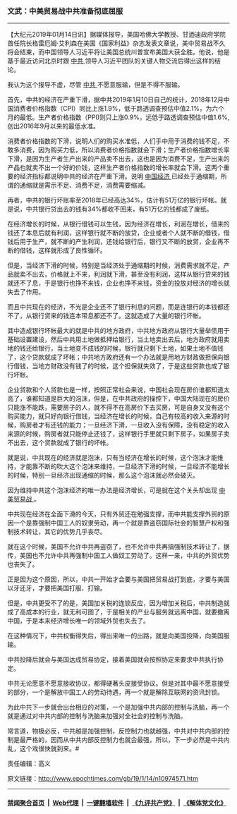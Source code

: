 ### 文武：中美贸易战中共准备彻底屈服
------------------------

<p>
 【大纪元2019年01月14日讯】据媒体报导，美国哈佛大学教授、甘迺迪政府学院首任院长格雷厄姆‧艾利森在美国《国家利益》杂志发表文章说，美中贸易战不久将会结束，而中国领导人习近平将让美国总统川普宣布美国大获全胜。他说，他是基于最近访问北京时跟
 <a href="http://www.epochtimes.com/gb/tag/%E4%B8%AD%E5%85%B1.html">
  中共
 </a>
 领导人习近平团队的关键人物交流后得出这样的结论。
</p>
<p>
 我认为这个报导不虚，尽管
 <a href="http://www.epochtimes.com/gb/tag/%E4%B8%AD%E5%85%B1.html">
  中共
 </a>
 不愿意服输，但是不得不服输。
</p>
<p>
 首先，中共的经济在严重下滑，据中共2019年1月10日自己的统计，2018年12月中国消费者价格指数（CPI）同比上涨1.9%，低于路透调查预估中值2.1%，为六个月的最低。生产者价格指数（PPI)则只上涨0.9%，远低于路透调查预估中值1.6%,创出2016年9月以来的最低水准。
</p>
<p>
 消费者价格指数的下滑，说明人们的购买水准低，人们手中用于消费的钱不足，不敢多消费，因为购买力低，所以消费者价格指数就会下滑；生产者价格指数增长率下滑，是因为生产者生产出来的产品卖不出去，这也是因为消费不足，生产出来的产品也就卖不出一个好的价钱，这样生产者价格指数的增长率就会下滑。这两个重要的经济指标都说明中共的经济在严重下滑。说明
 <a href="http://www.epochtimes.com/gb/tag/%E4%B8%AD%E5%9B%BD%E7%BB%8F%E6%B5%8E.html">
  中国经济
 </a>
 已经处于通缩期，所谓的通缩就是需示不足、消费不足，消费需要缩减。
</p>
<p>
 再者，中共的银行坏账率至2018年已经高达34%，估计有51万亿的银行坏帐。就是说，中共银行贷出去的钱有34%都收不回来，有51万亿的钱都成了废纸。
</p>
<p>
 在经济增长的时候，从银行借钱可以生钱，因为经济在增长，利润在增长，借来的钱还了本息后就有利润，这样银行就不断的放贷，企业或者个人就不断的借钱，借钱后用于生产，就不断的产生利润，还钱给银行后，银行又不断的放贷，企业再不断的借钱，这样就形成了良性循环。
</p>
<p>
 但是，当经济下滑的时候，特别是当经济处于通缩期的时候，消费需求就不足，产品就卖不出去，价格就上不来，利润就下滑，甚至没有利润，这样从银行贷来的钱就还不了息，于是银行也挣不来钱，企业也挣不来钱，资金的投放对经济的增长就失去了作用。
</p>
<p>
 而且中共现在的经济，不光是企业还不了银行利息的问题，而是连银行的本钱都还不了，从银行贷来的钱连本带息都还不了。这就造成了大量的银行坏帐。
</p>
<p>
 其中造成银行坏帐最大的就是中共的地方政府，中共地方政府从银行大量举债用于基础设置建设，然后中共用土地做抵押给银行，当土地卖出去后，地方政府就用卖地的钱还给银行，当土地变不成钱的时候，银行就只剩下土地，如果土地不值钱了，这个贷款就成了坏帐；中共地方政府还有一个办法就是用地方财政做担保向银行借钱，当地方财政没有钱了的时候，这个担保就失效了，于是这些贷款也成了银行坏帐。
</p>
<p>
 企业贷款和个人贷款也是一样，按照正常社会来说，中国社会现在房价谁都知道太高了，谁都知道是巨大的泡沫，但是，在中共政府的操控下，中国大陆现在的房价只能涨不能跌，需要房子的人，就不得不在高房价下去买房，可是自身又没有这个购买能力，就只好向银行借钱，当经济在增长的时候，自己有较高的收入来源的时候，购房者才有还钱的能力；一旦经济下滑，一旦收入没有保障，没有稳定的收入来源的时候，购房者就只能停止还钱了，这样银行手里就只剩下房子，如果房子卖不出去，这个贷款就成了银行的坏帐。
</p>
<p>
 就是说，中共现在的经济就是泡沫，只有当经济在增长的时候，这个泡沫才能维持，才能靠不断的吹大这个泡沫来维持，一旦经济下滑的时候，一旦经济不能增长的时候，特别一旦经济出现通缩的时候，那么这个泡沫就必然会破灭。
</p>
<p>
 因为维持中共这个泡沫经济的唯一办法是经济增长，可是就在这个关头却出现
 <a href="http://www.epochtimes.com/gb/tag/%E4%B8%AD%E7%BE%8E%E8%B4%B8%E6%98%93%E6%88%98.html">
  中美贸易战
 </a>
 。
</p>
<p>
 中共现在经济在全面下滑的今天，只有外贸还在勉强支撑，而中共能支撑外贸的原因一个是靠强制中国工人的奴隶劳动，再一个就是靠盗窃国际社会的智慧产权和强制技术转让，其它的优势几乎丧尽。
</p>
<p>
 就在这个时候，美国不允许中共再盗窃了，也不允许中共再搞强制技术转让了，据传，美国也不允许中共再强制中国工人做奴工劳动了。这样一来，中共的外贸优势也丧失了。
</p>
<p>
 正是因为这个原因，所以，中共一开始才会要与美国把贸易战打到底，才要与美国以牙还牙，才要把美国打服、打输。
</p>
<p>
 但是，中共更受不了的是，美国加关税的连锁反应，因为增加关税后，中共制造就成了高成本的行业，就无利可图了，于是相关的产业与服务就远离中国，就要撤离中国，于是本来经济增长唯一的领域外贸也失去了。
</p>
<p>
 在这种情况下，中共权衡得失后，得出来唯一的出路，就是向美国投降，向美国服输。
</p>
<p>
 中共投降后就会与美国达成贸易协定，接着美国就会按照协定来要求中共执行协定。
</p>
<p>
 中共无论愿意不愿意接收协议，都得硬著头皮接受协议。但是对其中最不愿意接受的部分，一个是解放中国工人的劳动待遇，再一个就是解除互联网的资讯封锁。
</p>
<p>
 为此中共下一步就会出台相应的对策，一个是加强中共内部的控制与洗脑，再一个就是通过对中共内部的控制与洗脑来加强对全社会的控制与洗脑。
</p>
<p>
 常言道，物极必反，中共越是加强控制，反控制力也就越强，中共对中共内部的控制是最严格的，因而从中共内部反控制力也就会最强，所以，下一步必然是中共内乱，这个戏很快就到来。#
</p>
<p>
 责任编辑：高义
</p>

原文链接：http://www.epochtimes.com/gb/19/1/14/n10974571.htm


------------------------
#### [禁闻聚合首页](https://github.com/gfw-breaker/banned-news/blob/master/README.md) &nbsp;|&nbsp; [Web代理](https://github.com/gfw-breaker/open-proxy/blob/master/README.md) &nbsp;|&nbsp; [一键翻墙软件](https://github.com/gfw-breaker/nogfw/blob/master/README.md) &nbsp;|&nbsp; [《九评共产党》](https://github.com/gfw-breaker/9ping.md/blob/master/README.md#九评之一评共产党是什么) &nbsp;|&nbsp; [《解体党文化》](https://github.com/gfw-breaker/jtdwh.md/blob/master/README.md#绪论)